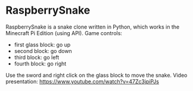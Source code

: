 # RaspberrySnake
RaspberrySnake is a snake clone written in Python, which works in the Minecraft Pi Edition (using API).
Game controls:
- first glass block: go up
- second block: go down
- third block: go left
- fourth block: go right


Use the sword and right click on the glass block to move the snake.
Video presentation: https://www.youtube.com/watch?v=47Zc3jpiPJs
